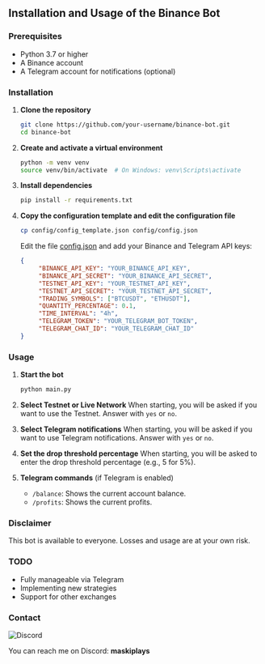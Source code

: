 ## Installation and Usage of the Binance Bot

### Prerequisites

- Python 3.7 or higher
- A Binance account
- A Telegram account for notifications (optional)

### Installation

1. **Clone the repository**
    ```sh
    git clone https://github.com/your-username/binance-bot.git
    cd binance-bot
    ```

2. **Create and activate a virtual environment**
    ```sh
    python -m venv venv
    source venv/bin/activate  # On Windows: venv\Scripts\activate
    ```

3. **Install dependencies**
    ```sh
    pip install -r requirements.txt
    ```

4. **Copy the configuration template and edit the configuration file**
    ```sh
    cp config/config_template.json config/config.json
    ```
    Edit the file [config.json](http://_vscodecontentref_/3) and add your Binance and Telegram API keys:
    ```json
    {
         "BINANCE_API_KEY": "YOUR_BINANCE_API_KEY",
         "BINANCE_API_SECRET": "YOUR_BINANCE_API_SECRET",
         "TESTNET_API_KEY": "YOUR_TESTNET_API_KEY",
         "TESTNET_API_SECRET": "YOUR_TESTNET_API_SECRET",
         "TRADING_SYMBOLS": ["BTCUSDT", "ETHUSDT"], 
         "QUANTITY_PERCENTAGE": 0.1, 
         "TIME_INTERVAL": "4h",
         "TELEGRAM_TOKEN": "YOUR_TELEGRAM_BOT_TOKEN",
         "TELEGRAM_CHAT_ID": "YOUR_TELEGRAM_CHAT_ID"
    }
    ```

### Usage

1. **Start the bot**
    ```sh
    python main.py
    ```

2. **Select Testnet or Live Network**
    When starting, you will be asked if you want to use the Testnet. Answer with `yes` or `no`.

3. **Select Telegram notifications**
    When starting, you will be asked if you want to use Telegram notifications. Answer with `yes` or `no`.

4. **Set the drop threshold percentage**
    When starting, you will be asked to enter the drop threshold percentage (e.g., 5 for 5%).

5. **Telegram commands** (if Telegram is enabled)
    - `/balance`: Shows the current account balance.
    - `/profits`: Shows the current profits.

### Disclaimer

This bot is available to everyone. Losses and usage are at your own risk.

### TODO

- Fully manageable via Telegram
- Implementing new strategies
- Support for other exchanges

### Contact

![Discord](https://img.shields.io/badge/Discord-7289DA?style=for-the-badge&logo=discord&logoColor=white)

You can reach me on Discord: **maskiplays**